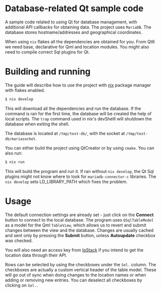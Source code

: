 # Database-related Qt sample code

A sample code related to using Qt for database management, with additional API callbacks for obtaining data. The project uses `MariaDB`. The database stores hostname/addresses and geographical coordinates.

When using `nix` flakes all the dependencies are obtained for you. From Qt6 we need base, declarative for Qml and location modules. You might also need to compile correct Sql plugins for Qt.

# Building and running

The guide will describe how to use the project with [nix](https://nixos.org) package manager with flakes enabled.

```bash
$ nix develop
```

This will download all the dependencies and run the database. If the command is ran for the first time, the database will be created the help of local scripts. The `trap` command used in nix's devShelll will shutdown the database when exiting the shell.

The database is located at `/tmp/test-db/`, with the socket at `/tmp/test-db/mariasocket`.

You can either build the project using QtCreator or by using `cmake`. You can also run:

```bash
$ nix run
```

This will build the program and run it. If ran without `nix develop`, the Qt Sql plugins might not know where to look for `mariadb-connector-c` libraries. The `nix develop` sets LD_LIBRARY_PATH which fixes the problem.

# Usage

The default connection settings are already set - just click on the **Connect** button to connect to the local database. The program uses `QSqlTableModel` as a model for the Qml `TableView`, which allows us to revert and submit changes between the view and the database. Changes are usually cached and sent only by pressing the **Submit** button, unless **Autoupdate** checkbox was checked.

You will also need an access key from [IpStack](https://ipstack.com) if you intend to get the location data through their API.

Rows can be selected by using the checkboxes under the `Sel.` column. The checkboxes are actually a custom vertical header of the table model. These will go out of sync when doing changes to the location names or when adding or removing new entries. You can deselect all checkboxes by clicking on `Sel.`.
